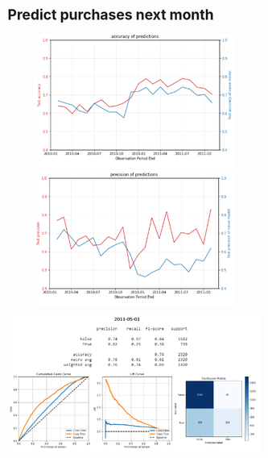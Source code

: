 # Predict purchases next month

<p align="center">
  <img src="data/figures/accuracy.png" width="400">
  <img src="data/figures/precision.png" width="400">
</p>
<p align="center"><img src="data/figures/single_month.png" width=800></p>
